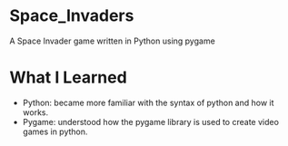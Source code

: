 # Space_Invaders
A Space Invader game written in Python using pygame

# What I Learned  
* Python: became more familiar with the syntax of python and how it works.     
* Pygame: understood how the pygame library is used to create video games in python. 


